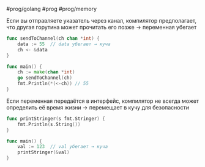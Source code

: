 #prog/golang #prog #prog/memory

Если вы отправляете указатель через канал, компилятор предполагает, что другая горутина может прочитать его позже → переменная убегает

```go
func sendToChannel(ch chan *int) {
    data := 55  // data убегает → куча
    ch <- &data
}

func main() {
    ch := make(chan *int)
    go sendToChannel(ch)
    fmt.Println(*(<-ch)) // 55
}
```

Если переменная передаётся в интерфейс, компилятор не всегда может определить её время жизни → перемещает в кучу для безопасности

```go
func printStringer(s fmt.Stringer) {
    fmt.Println(s.String())
}

func main() {
    val := 123  // val убегает → куча
    printStringer(&val)
}
```